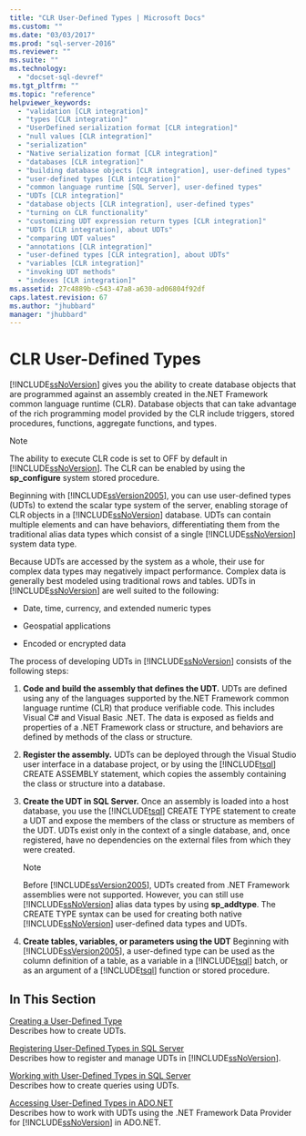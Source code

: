 ```yaml
---
title: "CLR User-Defined Types | Microsoft Docs"
ms.custom: ""
ms.date: "03/03/2017"
ms.prod: "sql-server-2016"
ms.reviewer: ""
ms.suite: ""
ms.technology: 
  - "docset-sql-devref"
ms.tgt_pltfrm: ""
ms.topic: "reference"
helpviewer_keywords: 
  - "validation [CLR integration]"
  - "types [CLR integration]"
  - "UserDefined serialization format [CLR integration]"
  - "null values [CLR integration]"
  - "serialization"
  - "Native serialization format [CLR integration]"
  - "databases [CLR integration]"
  - "building database objects [CLR integration], user-defined types"
  - "user-defined types [CLR integration]"
  - "common language runtime [SQL Server], user-defined types"
  - "UDTs [CLR integration]"
  - "database objects [CLR integration], user-defined types"
  - "turning on CLR functionality"
  - "customizing UDT expression return types [CLR integration]"
  - "UDTs [CLR integration], about UDTs"
  - "comparing UDT values"
  - "annotations [CLR integration]"
  - "user-defined types [CLR integration], about UDTs"
  - "variables [CLR integration]"
  - "invoking UDT methods"
  - "indexes [CLR integration]"
ms.assetid: 27c4889b-c543-47a8-a630-ad06804f92df
caps.latest.revision: 67
ms.author: "jhubbard"
manager: "jhubbard"
---
```

# CLR User-Defined Types
  [!INCLUDE[ssNoVersion](../../advanced-analytics/r-services/includes/ssnoversion-md.md)] gives you the ability to create database objects that are programmed against an assembly created in the.NET Framework common language runtime (CLR). Database objects that can take advantage of the rich programming model provided by the CLR include triggers, stored procedures, functions, aggregate functions, and types.  
  
> [!NOTE]  
>  The ability to execute CLR code is set to OFF by default in [!INCLUDE[ssNoVersion](../../advanced-analytics/r-services/includes/ssnoversion-md.md)]. The CLR can be enabled by using the **sp_configure** system stored procedure.  
  
 Beginning with [!INCLUDE[ssVersion2005](../../analysis-services/data-mining/includes/ssversion2005-md.md)], you can use user-defined types (UDTs) to extend the scalar type system of the server, enabling storage of CLR objects in a [!INCLUDE[ssNoVersion](../../advanced-analytics/r-services/includes/ssnoversion-md.md)] database. UDTs can contain multiple elements and can have behaviors, differentiating them from the traditional alias data types which consist of a single [!INCLUDE[ssNoVersion](../../advanced-analytics/r-services/includes/ssnoversion-md.md)] system data type.  
  
 Because UDTs are accessed by the system as a whole, their use for complex data types may negatively impact performance. Complex data is generally best modeled using traditional rows and tables. UDTs in [!INCLUDE[ssNoVersion](../../advanced-analytics/r-services/includes/ssnoversion-md.md)] are well suited to the following:  
  
-   Date, time, currency, and extended numeric types  
  
-   Geospatial applications  
  
-   Encoded or encrypted data  
  
 The process of developing UDTs in [!INCLUDE[ssNoVersion](../../advanced-analytics/r-services/includes/ssnoversion-md.md)] consists of the following steps:  
  
1.  **Code and build the assembly that defines the UDT.** UDTs are defined using any of the languages supported by the.NET Framework common language runtime (CLR) that produce verifiable code. This includes Visual C# and Visual Basic .NET. The data is exposed as fields and properties of a .NET Framework class or structure, and behaviors are defined by methods of the class or structure.  
  
2.  **Register the assembly.** UDTs can be deployed through the Visual Studio user interface in a database project, or by using the [!INCLUDE[tsql](../../advanced-analytics/r-services/includes/tsql-md.md)] CREATE ASSEMBLY statement, which copies the assembly containing the class or structure into a database.  
  
3.  **Create the UDT in SQL Server.** Once an assembly is loaded into a host database, you use the [!INCLUDE[tsql](../../advanced-analytics/r-services/includes/tsql-md.md)] CREATE TYPE statement to create a UDT and expose the members of the class or structure as members of the UDT. UDTs exist only in the context of a single database, and, once registered, have no dependencies on the external files from which they were created.  
  
    > [!NOTE]  
    >  Before [!INCLUDE[ssVersion2005](../../analysis-services/data-mining/includes/ssversion2005-md.md)], UDTs created from .NET Framework assemblies were not supported. However, you can still use [!INCLUDE[ssNoVersion](../../advanced-analytics/r-services/includes/ssnoversion-md.md)] alias data types by using **sp_addtype**. The CREATE TYPE syntax can be used for creating both native [!INCLUDE[ssNoVersion](../../advanced-analytics/r-services/includes/ssnoversion-md.md)] user-defined data types and UDTs.  
  
4.  **Create tables, variables, or parameters using the UDT** Beginning with [!INCLUDE[ssVersion2005](../../analysis-services/data-mining/includes/ssversion2005-md.md)], a user-defined type can be used as the column definition of a table, as a variable in a [!INCLUDE[tsql](../../advanced-analytics/r-services/includes/tsql-md.md)] batch, or as an argument of a [!INCLUDE[tsql](../../advanced-analytics/r-services/includes/tsql-md.md)] function or stored procedure.  
  
## In This Section  
 [Creating a User-Defined Type](../Topic/Creating%20a%20User-Defined%20Type.md)  
 Describes how to create UDTs.  
  
 [Registering User-Defined Types in SQL Server](../../relational-databases/clr-integration-database-objects-user-defined-types/registering-user-defined-types-in-sql-server.md)  
 Describes how to register and manage UDTs in [!INCLUDE[ssNoVersion](../../advanced-analytics/r-services/includes/ssnoversion-md.md)].  
  
 [Working with User-Defined Types in SQL Server](../../relational-databases/clr-integration-database-objects-user-defined-types/working-with-user-defined-types-in-sql-server.md)  
 Describes how to create queries using UDTs.  
  
 [Accessing User-Defined Types in ADO.NET](../../relational-databases/clr-integration-database-objects-user-defined-types/accessing-user-defined-types-in-ado.net.md)  
 Describes how to work with UDTs using the .NET Framework Data Provider for [!INCLUDE[ssNoVersion](../../advanced-analytics/r-services/includes/ssnoversion-md.md)] in ADO.NET.  
  
  